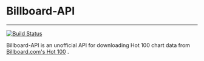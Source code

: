 # Billboard-API

------

[![Build Status](https://travis-ci.org/kushalnaidu/Billboard-API.svg)](https://travis-ci.org/kushalnaidu/Billboard-API)

Billboard-API is an unofficial API for downloading Hot 100 chart data from [Billboard.com's Hot 100](https://www.billboard.com/charts/hot-100) .